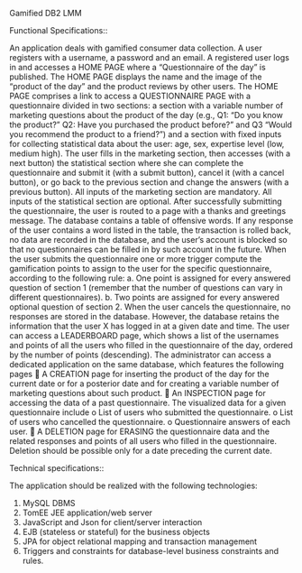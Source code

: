 Gamified DB2 LMM

Functional Specifications::

An application deals with gamified consumer data collection. A user registers with a username, a password and an email. A registered user logs in and accesses a HOME PAGE where a “Questionnaire of the day” is published.
The HOME PAGE displays the name and the image of the “product of the day” and the product reviews by other users. The HOME PAGE comprises a link to access a QUESTIONNAIRE PAGE with a questionnaire divided in two sections: a section with a variable number of marketing questions about the product of the day (e.g., Q1: “Do you know the product?” Q2: Have you purchased the product before?” and Q3 “Would you recommend the product to a friend?”) and a section with fixed inputs for collecting statistical data about the user: age, sex, expertise level (low, medium high). The user fills in the marketing section, then accesses (with a next button) the statistical section where she can complete the questionnaire and submit it (with a submit button), cancel it (with a cancel button), or go back to the previous section and change the answers (with a previous button). All inputs of the marketing section are mandatory. All inputs of the statistical section are optional.
After successfully submitting the questionnaire, the user is routed to a page with a thanks and greetings message.
The database contains a table of offensive words. If any response of the user contains a word listed in the table, the transaction is rolled back, no data are recorded in the database, and the user’s account is blocked so that no questionnaires can be filled in by such account in the future.
When the user submits the questionnaire one or more trigger compute the gamification points to assign to the user for the specific questionnaire, according to the following rule:
a. One point is assigned for every answered question of section 1 (remember that the number of questions can vary in different questionnaires).
b. Two points are assigned for every answered optional question of section 2.
When the user cancels the questionnaire, no responses are stored in the database. However, the database retains the information that the user X has logged in at a given date and time.
The user can access a LEADERBOARD page, which shows a list of the usernames and points of all the users who filled in the questionnaire of the day, ordered by the number of points (descending).
The administrator can access a dedicated application on the same database, which features the following pages
 A CREATION page for inserting the product of the day for the current date or for a posterior date and for creating a variable number of marketing questions about such product.
 An INSPECTION page for accessing the data of a past questionnaire. The visualized data for a given questionnaire include
o List of users who submitted the questionnaire. o List of users who cancelled the questionnaire. o Questionnaire answers of each user.
 A DELETION page for ERASING the questionnaire data and the related responses and points of all users who filled in the questionnaire. Deletion should be possible only for a date preceding the current date.

Technical specifications::

The application should be realized with the following technologies:
1. MySQL DBMS 
2. TomEE JEE application/web server
3. JavaScript and Json for client/server interaction
4. EJB (stateless or stateful) for the business objects
5. JPA for object relational mapping and transaction management
6. Triggers and constraints for database-level business constraints and rules.
